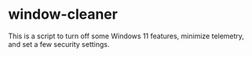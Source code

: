 # window-cleaner
This is a script to turn off some Windows 11 features, minimize telemetry, and set a few security settings.
